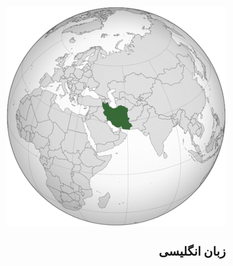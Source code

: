 ![Iran](https://raw.githubusercontent.com/wer340/English/main/main-image/Iran_(orthographic_projection).svg.png)
 # <div dir="rtl"> زبان انگلیسی </div>
